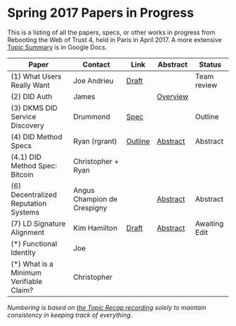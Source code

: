 # Spring 2017 Papers in Progress 

This is a listing of all the papers, specs, or other works in progress from Rebooting the Web of Trust 4, held in Paris in April 2017. A more extensive [Topic Summary](https://docs.google.com/document/d/1GfkNBAjT7-MGI_WN2CDPrLi87Okl09A39G2TemuhezI/edit?ts=58fa0f38) is in Google Docs.



| **Paper** | **Contact** | **Link** | **Abstract** | **Status** | 
|-----------|----------|----------|--------------|------------|
| (1) What Users Really Want | Joe Andrieu | [Draft](https://docs.google.com/document/d/1wpmku6n9usFCjixXvDluuUnYzK3OYKix5BdEmV5u-_w/edit) | | Team review | 
| (2) DID Auth | James | | [Overview](../event-documents/group-abstracts/did-auth.md) |
| (3) DKMS DID Service Discovery | Drummond | [Spec](https://docs.google.com/document/d/1wtH7kejvu2OntZKbDQfLzxo-4zM3JTSnjcnxWvjEPLU/edit#heading=h.xa4gr2m3oax7) | | Outline |
| (4) DID Method Specs | Ryan (rgrant) | [Outline](https://docs.google.com/document/d/15HWtXTDXcvyUjgAqnewPoZKbgSWhl-XiIDas1ip94Hs/edit) | [Abstract](../event-documents/group-abstracts/work-abstract-did-methods-btcr-pgpr.md) | Abstract |
| (4.1) DID Method Spec: Bitcoin | Christopher + Ryan | | 
| (6) Decentralized Reputation Systems | Angus Champion de Crespigny | | [Abstract](../event-documents/group-abstracts/DesignConsiderationsOfDecentralizedReputationSystems_Abstract.md) | Abstract |
| (7) LD Signature Alignment | Kim Hamilton | [Draft](ld-signatures.md) | [Abstract](../event-documents/group-abstracts/SignatureAlignmentAbstract.md) | Awaiting Edit |
| (*) Functional Identity | Joe |
| (*) What is a Minimum Verifiable Claim? | Christopher | 

_Numbering is based on [the Topic Recap recording](../event-documents/graphic-recording/Topic%20Recap.jpg) solely to maintain consistency in keeping track of everything._
